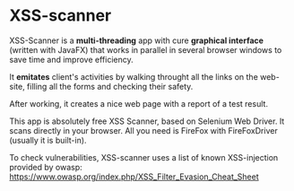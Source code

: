 # XSS-scanner
XSS-Scanner is a **multi-threading** app with cure **graphical interface** (written with JavaFX) that works in parallel in several browser windows to save time and improve efficiency.

It **emitates** client's activities by walking throught all the links on the web-site, filling all the forms and checking their safety.

After working, it creates a nice web page with a report of a test result.

This app is absolutely free XSS Scanner, based on Selenium Web Driver. It scans directly in your browser. All you need is FireFox with FireFoxDriver (usually it is built-in). 

To check vulnerabilities, XSS-scanner uses a list of known XSS-injection provided by owasp:
https://www.owasp.org/index.php/XSS_Filter_Evasion_Cheat_Sheet 
